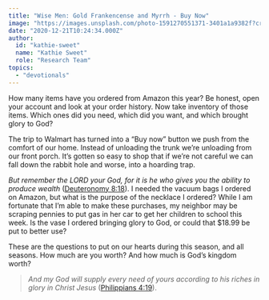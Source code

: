 ```yaml
---
title: "Wise Men: Gold Frankencense and Myrrh - Buy Now"
image: "https://images.unsplash.com/photo-1591270551371-3401a1a9382f?crop=entropy&amp;cs=srgb&amp;fm=jpg&amp;ixid=MXw5NjYxfDB8MXxzZWFyY2h8Nnx8aGVsaWNvcHRlcnxlbnwwfHx8&amp;ixlib=rb-1.2.1&amp;q=85"
date: "2020-12-21T10:24:34.000Z"
author:
  id: "kathie-sweet"
  name: "Kathie Sweet"
  role: "Research Team"
topics:
  - "devotionals"
---
```

How many items have you ordered from Amazon this year?  Be honest, open your account and look at your order history.  Now take inventory of those items.  Which ones did you need, which did you want, and which brought glory to God?

The trip to Walmart has turned into a “Buy now” button we push from the comfort of our home.  Instead of unloading the trunk we’re unloading from our front porch.  It’s gotten so easy to shop that if we’re not careful we can fall down the rabbit hole and worse, into a hoarding trap.

_But remember the LORD your God, for it is he who gives you the ability to produce wealth_ ([Deuteronomy 8:18][1]).  I needed the vacuum bags I ordered on Amazon, but what is the purpose of the necklace I ordered?  While I am fortunate that I’m able to make these purchases, my neighbor may be scraping pennies to put gas in her car to get her children to school this week.  Is the vase I ordered bringing glory to God, or could that $18.99 be put to better use?

These are the questions to put on our hearts during this season, and all seasons.  How much are you worth?  And how much is God’s kingdom worth?

> _And my God will supply every need of yours according to his riches in glory in Christ Jesus_ ([Philippians 4:19][2]).

[1]: https://www.biblegateway.com/passage/?search=Deuteronomy%208%3A18&version=NIV
[2]: https://www.biblegateway.com/passage/?search=philippians+4%3A19&version=NIV
